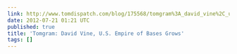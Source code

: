 ```yaml
---
link: http://www.tomdispatch.com/blog/175568/tomgram%3A_david_vine%2C_u.s._empire_of_bases_grows/
date: 2012-07-21 01:21 UTC
published: true
title: 'Tomgram: David Vine, U.S. Empire of Bases Grows'
tags: []
---
```



